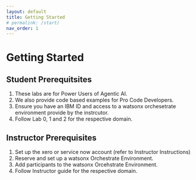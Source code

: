 ```yaml
---
layout: default
title: Getting Started
# permalink: /start/
nav_order: 1
---
```


# Getting Started
## Student Prerequitsites
1. These labs are for Power Users of Agentic AI.
2. We also provide code based examples for Pro Code Developers.
3. Ensure you have an IBM ID and access to a watsonx orchesetrate environment provide by the instrcutor.
4. Follow Lab 0, 1 and 2 for the respective domain. 

## Instructor Prerequisites
1. Set up the xero or service now account (refer to Instructor Instructions)
2. Reserve and set up a watsonx Orchestrate Environment.
3. Add participants to the watsonx Orcehstrate Environment.
4. Follow Instructor guide for the respective domain.